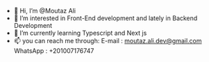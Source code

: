 - 👋 Hi, I’m @Moutaz Ali
- 👀 I’m interested in Front-End development and lately in Backend Development 
- 🌱 I’m currently learning Typescript and Next js
- 📫 you can reach me through:
 E-mail : moutaz.ali.dev@gmail.com
 WhatsApp : +201007176747

<!---
MezoAli/MezoAli is a ✨ special ✨ repository because its `README.md` (this file) appears on your GitHub profile.
You can click the Preview link to take a look at your changes.
--->
